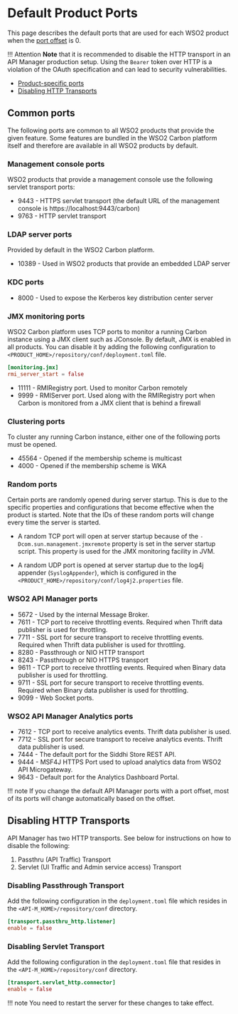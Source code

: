 # Default Product Ports

This page describes the default ports that are used for each WSO2 product when the [port offset]({{base_path}}/install-and-setup/setup/deployment-best-practices/changing-the-default-ports-with-offset/#configuring-the-port-offset) is 0.

!!! Attention
    **Note** that it is recommended to disable the HTTP transport in an API Manager production setup. Using the `Bearer` token over HTTP is a violation of the OAuth specification and can lead to security vulnerabilities.


-   [Product-specific ports](#product-specific-ports)
-   [Disabling HTTP Transports](#disabling-http-transports)

## Common ports

The following ports are common to all WSO2 products that provide the given feature. Some features are bundled in the WSO2 Carbon platform itself and therefore are available in all WSO2 products by default.

### Management console ports

WSO2 products that provide a management console use the following servlet transport ports:

-   9443 - HTTPS servlet transport (the default URL of the management console is https://localhost:9443/carbon)
-   9763 - HTTP servlet transport

### LDAP server ports

Provided by default in the WSO2 Carbon platform.

-   10389 - Used in WSO2 products that provide an embedded LDAP server

### KDC ports

-   8000 - Used to expose the Kerberos key distribution center server

### JMX monitoring ports

WSO2 Carbon platform uses TCP ports to monitor a running Carbon instance using a JMX client such as JConsole. By default, JMX is enabled in all products. You can disable it by adding the following configuration to `<PRODUCT_HOME>/repository/conf/deployment.toml` file.

``` toml
[monitoring.jmx]
rmi_server_start = false
```

-   11111 - RMIRegistry port. Used to monitor Carbon remotely
-   9999 - RMIServer port. Used along with the RMIRegistry port when Carbon is monitored from a JMX client that is behind a firewall

### Clustering ports

To cluster any running Carbon instance, either one of the following ports must be opened.

-   45564 - Opened if the membership scheme is multicast
-   4000 - Opened if the membership scheme is WKA

### Random ports

Certain ports are randomly opened during server startup. This is due to the specific properties and configurations that become effective when the product is started. Note that the IDs of these random ports will change every time the server is started.

-   A random TCP port will open at server startup because of the `-Dcom.sun.management.jmxremote` property is set in the server startup script. This property is used for the JMX monitoring facility in JVM.

-   A random UDP port is opened at server startup due to the log4j appender (`SyslogAppender`), which is configured in the `<PRODUCT_HOME>/repository/conf/log4j2.properties` file.

### WSO2 API Manager ports

-   5672 - Used by the internal Message Broker.
-   7611 - TCP port to receive throttling events. Required when Thrift data publisher is used for throttling.
-   7711 - SSL port for secure transport to receive throttling events. Required when Thrift data publisher is used for throttling.
-   8280 - Passthrough or NIO HTTP transport
-   8243 - Passthrough or NIO HTTPS transport
-   9611 - TCP port to receive throttling events. Required when Binary data publisher is used for throttling.
-   9711 - SSL port for secure transport to receive throttling events. Required when Binary data publisher is used for throttling.
-   9099 - Web Socket ports.

### WSO2 API Manager Analytics ports

-   7612 - TCP port to receive analytics events. Thrift data publisher is used.
-   7712 - SSL port for secure transport to receive analytics events. Thrift data publisher is used.
-   7444 - The default port for the Siddhi Store REST API.
-   9444 - MSF4J HTTPS Port used to upload analytics data from WSO2 API Microgateway.
-   9643 - Default port for the Analytics Dashboard Portal. 

!!! note
    If you change the default API Manager ports with a port offset, most of its ports will change automatically based on the offset.

## Disabling HTTP Transports

API Manager has two HTTP transports. See below for instructions on how to disable the following:

1.  Passthru (API Traffic) Transport
2.  Servlet (UI Traffic and Admin service access) Transport

### Disabling Passthrough Transport

Add the following configuration in the `deployment.toml` file which resides in the `<API-M_HOME>/repository/conf` directory.

``` toml
[transport.passthru_http.listener]
enable = false
```

### Disabling Servlet Transport

Add the following configuration in the `deployment.toml` file that resides in the `<API-M_HOME>/repository/conf` directory.

``` toml
[transport.servlet_http.connector]
enable = false
```

!!! note
    You need to restart the server for these changes to take effect.
